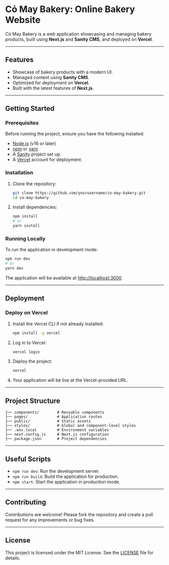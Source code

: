 # Cỏ May Bakery: Online Bakery Website

Cỏ May Bakery is a web application showcasing and managing bakery products, built using **Next.js** and **Sanity CMS**, and deployed on **Vercel**.

---

## Features

- Showcase of bakery products with a modern UI.
- Managed content using **Sanity CMS**.
- Optimized for deployment on **Vercel**.
- Built with the latest features of **Next.js**.

---

## Getting Started

### Prerequisites

Before running the project, ensure you have the following installed:

- [Node.js](https://nodejs.org/) (v16 or later)
- [npm](https://www.npmjs.com/) or [yarn](https://yarnpkg.com/)
- A [Sanity](https://www.sanity.io/) project set up.
- A [Vercel](https://vercel.com/) account for deployment.

### Installation

1. Clone the repository:
   ```bash
   git clone https://github.com/yourusername/co-may-bakery.git
   cd co-may-bakery
   ```

2. Install dependencies:
   ```bash
   npm install
   # or
   yarn install
   ```

### Running Locally

To run the application in development mode:

```bash
npm run dev
# or
yarn dev
```

The application will be available at [http://localhost:3000](http://localhost:3000).

---

## Deployment

### Deploy on Vercel

1. Install the Vercel CLI if not already installed:
   ```bash
   npm install -g vercel
   ```

2. Log in to Vercel:
   ```bash
   vercel login
   ```

3. Deploy the project:
   ```bash
   vercel
   ```
5. Your application will be live at the Vercel-provided URL.

---

## Project Structure

```
├── components/        # Reusable components
├── pages/             # Application routes
├── public/            # Static assets
├── styles/            # Global and component-level styles
├── .env.local         # Environment variables
├── next.config.js     # Next.js configuration
├── package.json       # Project dependencies
```

---

## Useful Scripts

- `npm run dev`: Run the development server.
- `npm run build`: Build the application for production.
- `npm start`: Start the application in production mode.

---

## Contributing

Contributions are welcome! Please fork the repository and create a pull request for any improvements or bug fixes.

---

## License

This project is licensed under the MIT License. See the [LICENSE](LICENSE) file for details.
